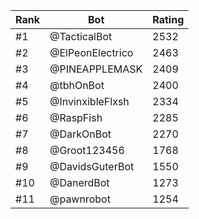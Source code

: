 Rank|Bot|Rating
---|---|---
#1|@TacticalBot|2532
#2|@ElPeonElectrico|2463
#3|@PINEAPPLEMASK|2409
#4|@tbhOnBot|2400
#5|@InvinxibleFlxsh|2334
#6|@RaspFish|2285
#7|@DarkOnBot|2270
#8|@Groot123456|1768
#9|@DavidsGuterBot|1550
#10|@DanerdBot|1273
#11|@pawnrobot|1254
